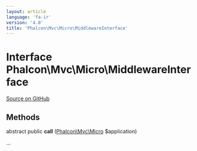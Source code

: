 ```yaml
---
layout: article
language: 'fa-ir'
version: '4.0'
title: 'Phalcon\Mvc\Micro\MiddlewareInterface'
---
```

# Interface **Phalcon\Mvc\Micro\MiddlewareInterface**

<a href="https://github.com/phalcon/cphalcon/tree/v4.0.0/phalcon/mvc/micro/middlewareinterface.zep" class="btn btn-default btn-sm">Source on GitHub</a>

## Methods

abstract public **call** ([Phalcon\Mvc\Micro](Phalcon_Mvc_Micro) $application)

...